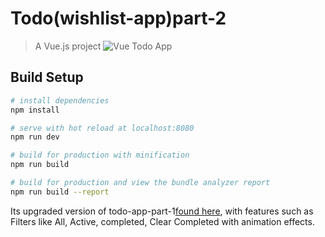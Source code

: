 # Todo(wishlist-app)part-2

> A Vue.js project
![Vue Todo App](https://github.com/punitkmryh/Todo-app-part-2/blob/master/screenshots/Screen%20Shot.png)

## Build Setup

``` bash
# install dependencies
npm install

# serve with hot reload at localhost:8080
npm run dev

# build for production with minification
npm run build

# build for production and view the bundle analyzer report
npm run build --report
```

Its upgraded version of todo-app-part-1[found here](https://github.com/punitkmryh/Vue.js-Todo-app-part-1), with features such as Filters like All, Active, completed, Clear Completed with animation effects.
